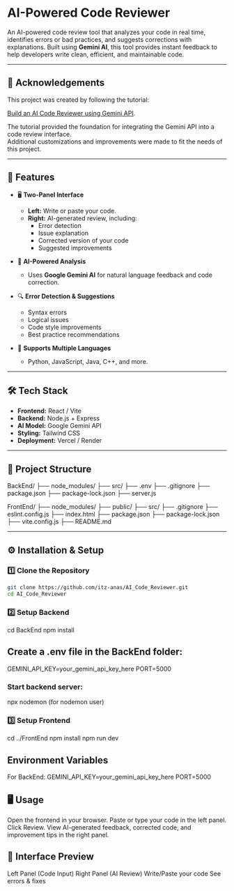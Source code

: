 # AI-Powered Code Reviewer

An AI-powered code review tool that analyzes your code in real time, identifies errors or bad practices, and suggests corrections with explanations. Built using **Gemini AI**, this tool provides instant feedback to help developers write clean, efficient, and maintainable code.

---

## 🙏 Acknowledgements

This project was created by following the tutorial:

[Build an AI Code Reviewer using Gemini API](https://www.youtube.com/watch?v=J-S-zdfyCDo&t=2640s).

The tutorial provided the foundation for integrating the Gemini API into a code review interface.  
Additional customizations and improvements were made to fit the needs of this project.

---

## 🚀 Features

- 🖥 **Two-Panel Interface**
  - **Left:** Write or paste your code.
  - **Right:** AI-generated review, including:
    - Error detection
    - Issue explanation
    - Corrected version of your code
    - Suggested improvements

- 🤖 **AI-Powered Analysis**
  - Uses **Google Gemini AI** for natural language feedback and code correction.

- 🔍 **Error Detection & Suggestions**
  - Syntax errors
  - Logical issues
  - Code style improvements
  - Best practice recommendations

- 📜 **Supports Multiple Languages**
  - Python, JavaScript, Java, C++, and more.

---

## 🛠 Tech Stack

- **Frontend:** React / Vite
- **Backend:** Node.js + Express
- **AI Model:** Google Gemini API
- **Styling:** Tailwind CSS
- **Deployment:** Vercel / Render

---

## 📂 Project Structure
BackEnd/
├── node_modules/
├── src/
├── .env
├── .gitignore
├── package.json
├── package-lock.json
├── server.js

FrontEnd/
├── node_modules/
├── public/
├── src/
├── .gitignore
├── eslint.config.js
├── index.html
├── package.json
├── package-lock.json
├── vite.config.js
├── README.md


---

## ⚙️ Installation & Setup

### 1️⃣ Clone the Repository
```bash
git clone https://github.com/itz-anas/AI_Code_Reviewer.git
cd AI_Code_Reviewer
```

### 2️⃣ Setup Backend
cd BackEnd
npm install

## Create a .env file in the BackEnd folder:
GEMINI_API_KEY=your_gemini_api_key_here
PORT=5000

### Start backend server:
npx nodemon (for nodemon user)

### 3️⃣ Setup Frontend
cd ../FrontEnd
npm install
npm run dev

## Environment Variables
For BackEnd:
GEMINI_API_KEY=your_gemini_api_key_here
PORT=5000

## 🖥 Usage

Open the frontend in your browser.
Paste or type your code in the left panel.
Click Review.
View AI-generated feedback, corrected code, and improvement tips in the right panel.

## 📸 Interface Preview
Left Panel (Code Input)	Right Panel (AI Review)
Write/Paste your code	See errors & fixes